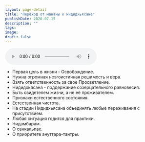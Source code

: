 ```yaml
---
layout: page-detail
title: "Переход от мананы к нидидхьясане"
publishDate: 2020.07.15
description: ""
tags:
image:
draft: false
---
```


<audio title="2020.07.15 - Переход от мананы к нидидхьясане.mp3" src="/upload/iblock/ba9/ba97afe03f0bce9688cafe67e0b561f9.mp3" controls=""></audio>

* Первая цель в жизни - Освобождение.
* Нужна огромная неэгоистичная решимость и вера.
* Взять ответственность за свое Просветление.
* Нидидхьясана - поддержание созерцательного равновесия.
* Быть свидетелем жизни, а не её проживателем.
* Признаки естественного состояния.
* Естественная чистота.
* На стадии Нидидхьясана объединять любые переживания с присутствием.
* Любая ситуация годится для практики.
* Чидамбарам.
* О санкальпах.
* О приоритете ануттара-тантры.

  
